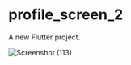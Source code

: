 # profile_screen_2

A new Flutter project.

![Screenshot (113)](https://github.com/user-attachments/assets/b43fbc08-5993-43ef-8a34-07f2e294ce9b)
